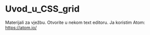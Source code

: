 # Uvod_u_CSS_grid
Materijali za vježbu. Otvorite u nekom text editoru. Ja koristim Atom: https://atom.io/
